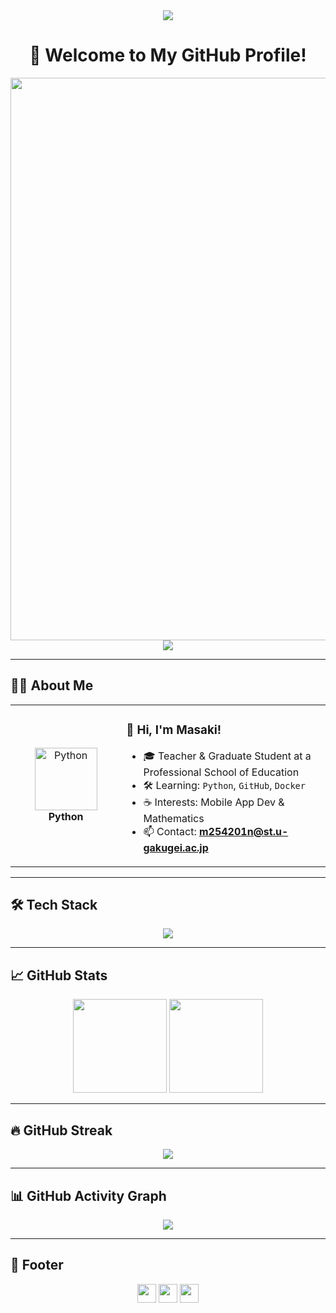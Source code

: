 <!-- 🌊 Welcome Header -->
<div align="center">
  <img src="https://capsule-render.vercel.app/api?type=waving&color=gradient&customColorList=0,2,2,5,30&height=150&section=header&animation=twinkling" />
</div>

<h1 align="center">🌟 Welcome to My GitHub Profile!</h1>

<div align="center">
  <img src="https://user-images.githubusercontent.com/74038190/212284100-561aa473-3905-4a80-b561-0d28506553ee.gif" width="900">
</div>

<div align="center">
  <img src="https://readme-typing-svg.herokuapp.com?font=Fira+Code&size=28&duration=2800&pause=2000&color=A9FEF7&center=true&vCenter=true&width=700&lines=Hey+there!+I'm+Masaki+%F0%9F%91%8B;+elementary+Teacher+%E2%9C%A8;Always+Learning+New+Things+%F0%9F%93%9A" />
</div>

---

## 🙋‍♂️ About Me

<table>
<tr>
<td align="center" width="200">
  <img src="https://skillicons.dev/icons?i=python" width="100" height="100" alt="Python" />
  <br><strong>Python</strong>
</td>
<td align="left" width="400">

### 👋 Hi, I'm Masaki!
- 🎓 Teacher & Graduate Student at a Professional School of Education  
- 🛠️ Learning: `Python`, `GitHub`, `Docker`  
- ☕ Interests: Mobile App Dev & Mathematics  
- 📫 Contact: **m254201n@st.u-gakugei.ac.jp**

</td>
</tr>
</table>

---

## 🛠️ Tech Stack

<p align="center">
  <img src="https://skillicons.dev/icons?i=vscode,git,github,javascript,python,php,docker" />
</p>

---

## 📈 GitHub Stats

<div align="center">
  <img src="https://github-readme-stats.vercel.app/api?username=nov11masaki&show_icons=true&theme=radical" height="150" />
  <img src="https://github-readme-stats.vercel.app/api/top-langs/?username=nov11masaki&layout=compact&theme=radical" height="150" />
</div>

---

## 🔥 GitHub Streak

<div align="center">
  <img src="https://github-readme-streak-stats.herokuapp.com/?user=nov11masaki&theme=transparent&border_radius=10&starting_year=2020" />
</div>

---

## 📊 GitHub Activity Graph

<div align="center">
  <img src="https://github-readme-activity-graph.vercel.app/graph?username=nov11masaki&custom_title=Masaki's%20GitHub%20Activity%20Graph&bg_color=0d1117&color=58a6ff&line=58a6ff&point=58a6ff&area=true&hide_border=true" />
</div>

---

## 🧁 Footer

<p align="center">
  <img src="https://user-images.githubusercontent.com/44926913/175852850-3fb6c715-1856-41ff-8c1f-94ce3b03b458.gif" height="30">
  <img src="https://user-images.githubusercontent.com/44926913/175853109-f8850656-6704-4a8a-bee6-9aca154d929b.gif" height="30">
  <img src="https://user-images.githubusercontent.com/44926913/175853154-5449d974-975e-44a6-ab84-a86031265e40.gif" height="30">
</p>
